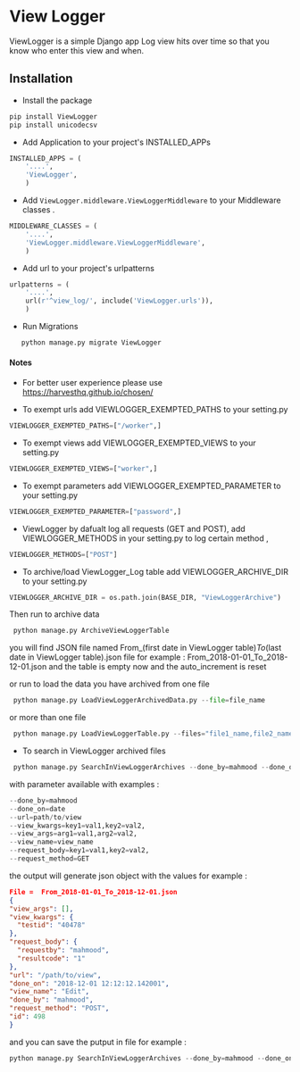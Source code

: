 # View Logger

ViewLogger is a simple Django app Log view hits over time so that you know who enter this view and when.
 
## Installation

* Install the package
```sh
pip install ViewLogger
pip install unicodecsv
```
* Add Application to your project's INSTALLED_APPs
```python
INSTALLED_APPS = (
    '....',
    'ViewLogger',
    )
```      
* Add `ViewLogger.middleware.ViewLoggerMiddleware` to your Middleware classes .
```python
MIDDLEWARE_CLASSES = (
    '....',
    'ViewLogger.middleware.ViewLoggerMiddleware',
    )
```   
* Add url to your project's urlpatterns
```python
urlpatterns = (
    '....',
    url(r'^view_log/', include('ViewLogger.urls')),
    )
```  


* Run Migrations
```sh
   python manage.py migrate ViewLogger 
```

#### Notes
* For better user experience please use https://harvesthq.github.io/chosen/

* To exempt urls add VIEWLOGGER_EXEMPTED_PATHS to your setting.py
```python
VIEWLOGGER_EXEMPTED_PATHS=["/worker",]
```   

* To exempt views add VIEWLOGGER_EXEMPTED_VIEWS to your setting.py
```python
VIEWLOGGER_EXEMPTED_VIEWS=["worker",]
```   

* To exempt parameters add VIEWLOGGER_EXEMPTED_PARAMETER to your setting.py
```python
VIEWLOGGER_EXEMPTED_PARAMETER=["password",]
```   

* ViewLogger by dafualt log all requests (GET and POST), add VIEWLOGGER_METHODS in your setting.py to log certain method , 
```python
VIEWLOGGER_METHODS=["POST"]
```   

* To archive/load ViewLogger_Log table add VIEWLOGGER_ARCHIVE_DIR to your setting.py
```python
VIEWLOGGER_ARCHIVE_DIR = os.path.join(BASE_DIR, "ViewLoggerArchive")
```   
Then run to archive data 
```python
 python manage.py ArchiveViewLoggerTable
```  
 you will find JSON file named From_(first date in ViewLogger table)_To_(last date in ViewLogger table).json file for example : From_2018-01-01_To_2018-12-01.json
 and the table is empty now and the auto_increment is reset 
 
 or run to load the data you have archived from one file 
```python
 python manage.py LoadViewLoggerArchivedData.py --file=file_name
``` 
or more than one file 
```python
 python manage.py LoadViewLoggerTable.py --files="file1_name,file2_name,file3_name"
``` 

* To search in ViewLogger archived files  
```python
 python manage.py SearchInViewLoggerArchives --done_by=mahmood --done_on=2018-12-01 
```  
 with parameter available with examples :
 ```python
 --done_by=mahmood 
 --done_on=date
 --url=path/to/view
 --view_kwargs=key1=val1,key2=val2,
 --view_args=arg1=val1,arg2=val2,
 --view_name=view_name
 --request_body=key1=val1,key2=val2,
 --request_method=GET
 ```  
 the output will generate json object with the values for example :
  ```json
 File =  From_2018-01-01_To_2018-12-01.json
{
  "view_args": [],
  "view_kwargs": {
    "testid": "40478"
  },
  "request_body": {
    "requestby": "mahmood",
    "resultcode": "1"
  },
  "url": "/path/to/view",
  "done_on": "2018-12-01 12:12:12.142001",
  "view_name": "Edit",
  "done_by": "mahmood",
  "request_method": "POST",
  "id": 498
}
 ```  
 and you can save the putput in file for example : 
 ```python
 python manage.py SearchInViewLoggerArchives --done_by=mahmood --done_on=2018-12-01 > /path/to/output.json
```  